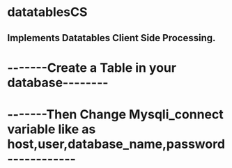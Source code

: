 # datatablesCS
## Implements Datatables Client Side Processing. 
# -------Create a Table in your database--------
# -------Then Change Mysqli_connect variable like as host,user,database_name,password------------


